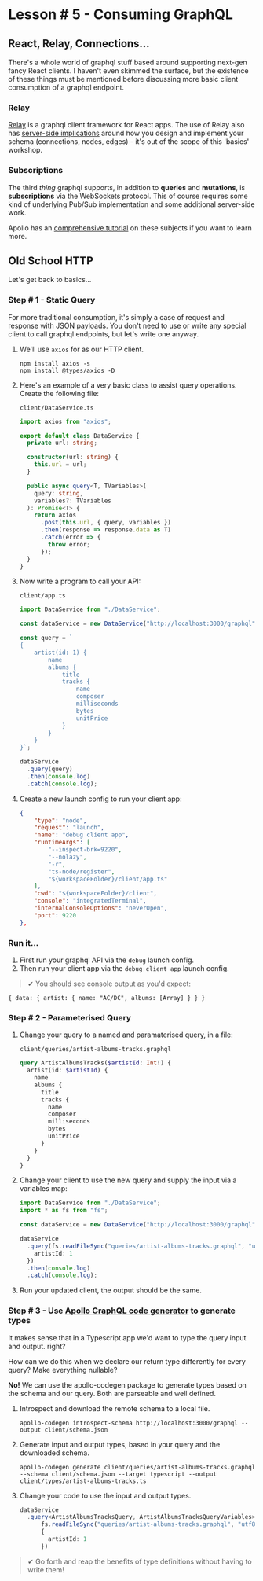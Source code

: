 

# Lesson # 5 - Consuming GraphQL

## React, Relay, Connections...

There's a whole world of graphql stuff based around supporting next-gen fancy React clients. I haven't even skimmed the surface, but the existence of these things must be mentioned before discussing more basic client consumption of a graphql endpoint.

### Relay

[Relay](https://github.com/graphql/graphql-relay-js) is a graphql client framework for React apps. The use of Relay also has [server-side implications](https://dev-blog.apollodata.com/explaining-graphql-connections-c48b7c3d6976) around how you design and implement your schema (connections, nodes, edges) - it's out of the scope of this 'basics' workshop.

### Subscriptions

The third _thing_ graphql supports, in addition to **queries** and **mutations**, is **subscriptions** via the WebSockets protocol. This of course requires some kind of underlying Pub/Sub implementation and some additional server-side work.

Apollo has an [comprehensive tutorial](https://dev-blog.apollodata.com/tutorial-graphql-subscriptions-server-side-e51c32dc2951) on these subjects if you want to learn more.

## Old School HTTP

Let's get back to basics...

### Step # 1 - Static Query

For more traditional consumption, it's simply a case of request and response with JSON payloads. You don't need to use or write any special client to call graphql endpoints, but let's write one anyway.

1.  We'll use `axios` for as our HTTP client.

    ```
    npm install axios -s
    npm install @types/axios -D
    ```

2.  Here's an example of a very basic class to assist query operations. Create the following file:

    `client/DataService.ts`

    ```ts
    import axios from "axios";

    export default class DataService {
      private url: string;

      constructor(url: string) {
        this.url = url;
      }

      public async query<T, TVariables>(
        query: string,
        variables?: TVariables
      ): Promise<T> {
        return axios
          .post(this.url, { query, variables })
          .then(response => response.data as T)
          .catch(error => {
            throw error;
          });
      }
    }
    ```

3.  Now write a program to call your API:

    `client/app.ts`

    ```ts
    import DataService from "./DataService";

    const dataService = new DataService("http://localhost:3000/graphql");

    const query = `
    {
        artist(id: 1) {
            name
            albums {
                title
                tracks {
                    name
                    composer
                    milliseconds
                    bytes
                    unitPrice
                }
            }
        }
    }`;

    dataService
      .query(query)
      .then(console.log)
      .catch(console.log);
    ```

4.  Create a new launch config to run your client app:

    ```json
    {
        "type": "node",
        "request": "launch",
        "name": "debug client app",
        "runtimeArgs": [
            "--inspect-brk=9220",
            "--nolazy",
            "-r",
            "ts-node/register",
            "${workspaceFolder}/client/app.ts"
        ],
        "cwd": "${workspaceFolder}/client",
        "console": "integratedTerminal",
        "internalConsoleOptions": "neverOpen",
        "port": 9220
    },
    ```

### Run it...

1.  First run your graphql API via the `debug` launch config.
2.  Then run your client app via the `debug client app` launch config.

> ✔ You should see console output as you'd expect:

```
{ data: { artist: { name: "AC/DC", albums: [Array] } } }
```

### Step # 2 - Parameterised Query

1.  Change your query to a named and paramaterised query, in a file:

    `client/queries/artist-albums-tracks.graphql`

    ```graphql
    query ArtistAlbumsTracks($artistId: Int!) {
      artist(id: $artistId) {
        name
        albums {
          title
          tracks {
            name
            composer
            milliseconds
            bytes
            unitPrice
          }
        }
      }
    }
    ```

2.  Change your client to use the new query and supply the input via a variables map:

    ```ts
    import DataService from "./DataService";
    import * as fs from "fs";

    const dataService = new DataService("http://localhost:3000/graphql");

    dataService
      .query(fs.readFileSync("queries/artist-albums-tracks.graphql", "utf8"), {
        artistId: 1
      })
      .then(console.log)
      .catch(console.log);
    ```

3.  Run your updated client, the output should be the same.

### Step # 3 - Use [Apollo GraphQL code generator](https://github.com/apollographql/apollo-codegen) to generate types

It makes sense that in a Typescript app we'd want to type the query input and output. right? 

How can we do this  when we declare our return type differently for every query? Make everything nullable?

**No!** We can use the apollo-codegen package to generate types based on the schema and our query.  Both are parseable and well defined.

 1. Introspect and download the remote schema to a local file.

	```
	apollo-codegen introspect-schema http://localhost:3000/graphql --output client/schema.json
	```

 2. Generate input and output types, based in your query and the downloaded schema.

	```
	apollo-codegen generate client/queries/artist-albums-tracks.graphql --schema client/schema.json --target typescript --output client/types/artist-albums-tracks.ts
	```

3. Change your code to use the input and output types.

	```ts
	dataService
	  .query<ArtistAlbumsTracksQuery, ArtistAlbumsTracksQueryVariables>(
		  fs.readFileSync("queries/artist-albums-tracks.graphql", "utf8"),
		  {
		    artistId: 1
		  })
	```

> ✔ Go forth and reap the benefits of type definitions without having to write them!
